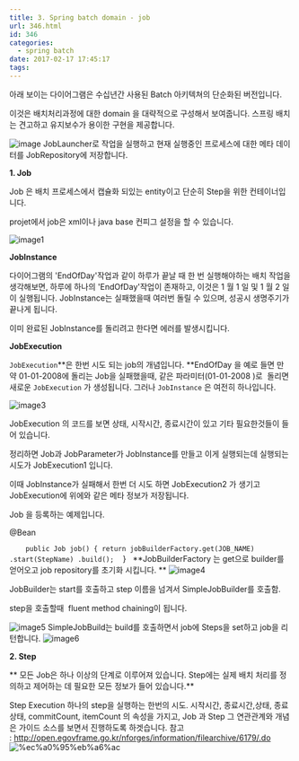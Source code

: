 ```yaml
---
title: 3. Spring batch domain - job
url: 346.html
id: 346
categories:
  - spring batch
date: 2017-02-17 17:45:17
tags:
---
```


아래 보이는 다이어그램은 수십년간 사용된 Batch 아키텍쳐의 단순화된 버전입니다.

이것은 배치처리과정에 대한 domain 을 대략적으로 구성해서 보여줍니다. 스프링 배치는 견고하고 유지보수가 용이한 구현을 제공합니다.

![image](https://ahea.files.wordpress.com/2017/02/image7.png) JobLauncher로 작업을 실행하고 현재 실행중인 프로세스에 대한 메타 데이터를 JobRepository에 저장합니다.  

**1\. Job**

Job 은 배치 프로세스에서 캡슐화 되있는 entity이고 단순히 Step을 위한 컨테이너입니다. 

projet에서 job은 xml이나 java base 컨피그 설정을 할 수 있습니다.

![image1](https://ahea.files.wordpress.com/2017/02/image11.png)

**JobInstance**

다이어그램의 'EndOfDay'작업과 같이 하루가 끝날 때 한 번 실행해야하는 배치 작업을 생각해보면, 하루에 하나의 'EndOfDay'작업이 존재하고, 이것은 1 월 1 일 및 1 월 2 일이 실행됩니다. JobInstance는 실패했을때 여러번 돌릴 수 있으며, 성공시 생명주기가 끝나게 됩니다.

이미 완료된 JobInstance를 돌리려고 한다면 에러를 발생시킵니다.

**JobExecution**

`JobExecution`**은 한번 시도 되는 job의 개념입니다. **EndOfDay 을 예로 들면 만약 01-01-2008에 돌리는 Job을 실패했을때, 같은 파라미터(01-01-2008 )로  돌리면 새로운 `JobExecution` 가 생성됩니다. 그러나 `JobInstance` 은 여전히 하나입니다.

![image3](https://ahea.files.wordpress.com/2017/02/image31.png)

JobExecution 의 코드를 보면 상태, 시작시간, 종료시간이 있고 기타 필요한것들이 들어 있습니다.

정리하면 Job과 JobParameter가 JobInstance를 만들고 이게 실행되는데 실행되는 시도가 JobExecution1 입니다.

이때 JobInstance가 실패해서 한번 더 시도 하면 JobExecution2 가 생기고 JobExecution에 위에와 같은 메타 정보가 저장됩니다.

Job 을 등록하는 예제입니다.

@Bean

`    public Job job() { return jobBuilderFactory.get(JOB_NAME) .start(StepName) .build();`    }   **JobBuilderFactory 는 get으로 builder를 얻어오고 job repository를 초기화 시킵니다. ** ![image4](https://ahea.files.wordpress.com/2017/02/image41.png)

JobBuilder는 start를 호출하고 step 이름을 넘겨서 SimpleJobBuilder를 호출함.

step을 호출할때  fluent method chaining이 됩니다.

![image5](https://ahea.files.wordpress.com/2017/02/image51.png) SimpleJobBuild는 build를 호출하면서 job에 Steps을 set하고 job을 리턴합니다. ![image6](https://ahea.files.wordpress.com/2017/02/image61.png)

**2\. Step**

** 모든 Job은 하나 이상의 단계로 이루어져 있습니다. Step에는 실제 배치 처리를 정의하고 제어하는 데 필요한 모든 정보가 들어 있습니다.**

Step Execution 하나의 step을 실행하는 한번의 시도. 시작시간, 종료시간,상태, 종료상태, commitCount, itemCount 의 속성을 가지고, Job 과 Step 그 연관관계와 개념은 가이드 소스를 보면서 진행하도록 하겟습니다. 참고 : http://open.egovframe.go.kr/nforges/information/filearchive/6179/.do ![%ec%a0%95%eb%a6%ac](https://ahea.files.wordpress.com/2017/02/eca095eba6ac.png)